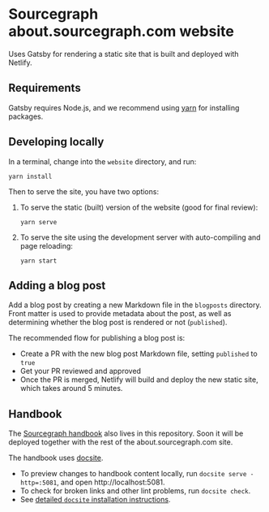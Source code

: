 # Sourcegraph about.sourcegraph.com website

Uses Gatsby for rendering a static site that is built and deployed with Netlify.

## Requirements

Gatsby requires Node.js, and we recommend using [yarn](https://yarnpkg.com/en/) for installing packages.

## Developing locally

In a terminal, change into the `website` directory, and run:

```shell
yarn install
```

Then to serve the site, you have two options:

1. To serve the static (built) version of the website (good for final review):

    ```shell
    yarn serve
    ```

2. To serve the site using the development server with auto-compiling and page reloading:

    ```shell
    yarn start
    ```

## Adding a blog post

Add a blog post by creating a new Markdown file in the `blogposts` directory. Front matter is used to provide metadata about the post, as well as determining whether the blog post is rendered or not (`published`).

The recommended flow for publishing a blog post is:

 - Create a PR with the new blog post Markdown file, setting `published` to `true`
 - Get your PR reviewed and approved
 - Once the PR is merged, Netlify will build and deploy the new static site, which takes around 5 minutes.

## Handbook

The [Sourcegraph handbook](https://about.sourcegraph.com/handbook) also lives in this repository. Soon it will be deployed together with the rest of the about.sourcegraph.com site.

The handbook uses [docsite](https://github.com/sourcegraph/docsite).

- To preview changes to handbook content locally, run `docsite serve -http=:5081`, and open http://localhost:5081.
- To check for broken links and other lint problems, run `docsite check`.
- See [detailed `docsite` installation instructions](handbook/editing.md#running-a-local-handbook-site).